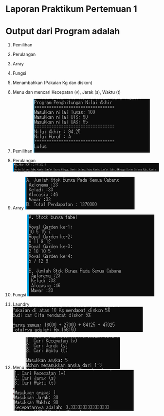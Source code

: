 # Laporan Praktikum Pertemuan 1 

# Output dari Program adalah

1. Pemilihan
2. Perulangan
3. Array
4. Fungsi
5. Menambahkan (Pakaian Kg dan diskon)
6. Menu dan mencari Kecepatan (v), Jarak (s), Waktu (t)

1. Pemilihan <img src ="Pemilihan.png">
2. Perulangan <img src ="Perulangan.png">
3. Array <img src ="Array.png">
4. Fungsi <img src ="fungsi.png">
5. Laundry <img src ="laundry.png">
6. Menu <img src ="vst (1).png"> <img src ="vst (2).png">